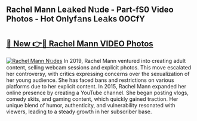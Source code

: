 ## Rachel Mann Le𝚊ked N𝚞de - Part-fS0 Video Photos - Hot Onlyf𝚊ns Le𝚊ks 0OCfY

# <h2><a href="http://ab45469.deff.icu/?id=Rachel+Mann">🔗 New 👉🔴 Rachel Mann VIDEO Photos</a></h2>

[![Rachel Mann N𝚞des](https://i.imgur.com/rIISA9y.gif)](http://ab45469.deff.icu/?id=Rachel+Mann)
In 2019, Rachel Mann ventured into creating adult content, selling webcam sessions and explicit photos. This move escalated her controversy, with critics expressing concerns over the sexualization of her young audience. She has faced bans and restrictions on various platforms due to her explicit content. In 2015, Rachel Mann expanded her online presence by creating a YouTube channel. She began posting vlogs, comedy skits, and gaming content, which quickly gained traction. Her unique blend of humor, authenticity, and vulnerability resonated with viewers, leading to a steady growth in her subscriber base.
